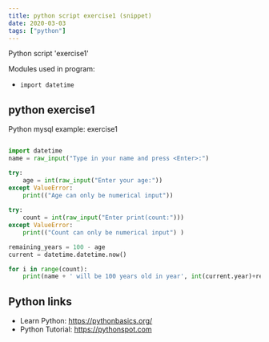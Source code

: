 ```yaml
---
title: python script exercise1 (snippet)
date: 2020-03-03
tags: ["python"]
---
```

Python script 'exercise1'


Modules used in program: 
* `import datetime`

## python exercise1

Python mysql example: exercise1

```python

import datetime
name = raw_input("Type in your name and press <Enter>:")

try: 
	age = int(raw_input("Enter your age:"))
except ValueError:
	print(("Age can only be numerical input"))
	
try: 
	count = int(raw_input("Enter print(count:")))
except ValueError:
	print(("Count can only be numerical input")	)

remaining_years = 100 - age
current = datetime.datetime.now()

for i in range(count):
	print(name + ' will be 100 years old in year', int(current.year)+remaining_years)

```

## Python links

- Learn Python: https://pythonbasics.org/
- Python Tutorial: https://pythonspot.com
